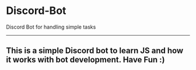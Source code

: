 # Discord-Bot
Discord Bot for handling simple tasks

-----
This is a simple Discord bot to learn JS and how it works with bot development.
Have Fun :)
-----
